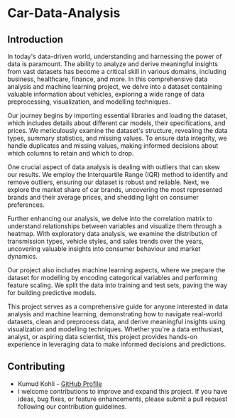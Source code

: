 # Car-Data-Analysis

## Introduction

In today's data-driven world, understanding and harnessing the power of data is paramount. The ability to analyze and derive meaningful insights from vast datasets has become a critical skill in various domains, including business, healthcare, finance, and more. In this comprehensive data analysis and machine learning project, we delve into a dataset containing valuable information about vehicles, exploring a wide range of data preprocessing, visualization, and modelling techniques.

Our journey begins by importing essential libraries and loading the dataset, which includes details about different car models, their specifications, and prices. We meticulously examine the dataset's structure, revealing the data types, summary statistics, and missing values. To ensure data integrity, we handle duplicates and missing values, making informed decisions about which columns to retain and which to drop.

One crucial aspect of data analysis is dealing with outliers that can skew our results. We employ the Interquartile Range (IQR) method to identify and remove outliers, ensuring our dataset is robust and reliable. Next, we explore the market share of car brands, uncovering the most represented brands and their average prices, and shedding light on consumer preferences.

Further enhancing our analysis, we delve into the correlation matrix to understand relationships between variables and visualize them through a heatmap. With exploratory data analysis, we examine the distribution of transmission types, vehicle styles, and sales trends over the years, uncovering valuable insights into consumer behaviour and market dynamics.

Our project also includes machine learning aspects, where we prepare the dataset for modelling by encoding categorical variables and performing feature scaling. We split the data into training and test sets, paving the way for building predictive models.

This project serves as a comprehensive guide for anyone interested in data analysis and machine learning, demonstrating how to navigate real-world datasets, clean and preprocess data, and derive meaningful insights using visualization and modelling techniques. Whether you're a data enthusiast, analyst, or aspiring data scientist, this project provides hands-on experience in leveraging data to make informed decisions and predictions.

## Contributing

- Kumud Kohli - [GitHub Profile](https://github.com/kumudkohli)
- I welcome contributions to improve and expand this project. If you have ideas, bug fixes, or feature enhancements, please submit a pull request following our contribution guidelines.
